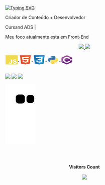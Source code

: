 [![Typing SVG](https://readme-typing-svg.herokuapp.com/?color=F77B7B&size=35&center=true&vCenter=true&width=1000&lines=Olá!+Me+chamo+Luiz+Gustavo;Seja-Bem+Vindo+ao+meu+perfil!+:%29)](https://git.io/typing-svg)

Criador de Conteúdo + Desenvolvedor

Cursand ADS |

Meu foco atualmente esta em Front-End


<div align="center">
  <a href="https://github.com/magogus">
  <img height="180em" src="https://github-readme-stats.vercel.app/api?username=magogus&show_icons=true&theme=dracula&include_all_commits=true&count_private=true"/>
  <img height="180em" src="https://github-readme-stats.vercel.app/api/top-langs/?username=magogus&layout=compact&langs_count=7&theme=dracula"/>
</div>
<div style="display: inline_block"><br>
  <img align="center" alt="Rafa-Js" height="30" width="40" src="https://raw.githubusercontent.com/devicons/devicon/master/icons/javascript/javascript-plain.svg">
  <img align="center" alt="Rafa-HTML" height="30" width="40" src="https://raw.githubusercontent.com/devicons/devicon/master/icons/html5/html5-original.svg">
  <img align="center" alt="Rafa-CSS" height="30" width="40" src="https://raw.githubusercontent.com/devicons/devicon/master/icons/css3/css3-original.svg">
  <img align="center" alt="Rafa-Python" height="30" width="40" src="https://raw.githubusercontent.com/devicons/devicon/master/icons/python/python-original.svg">
  <img align="center" alt="Rafa-Csharp" height="30" width="40" src="https://raw.githubusercontent.com/devicons/devicon/master/icons/csharp/csharp-original.svg">
</div>

  ##
  
<div> 
  <a href="https://instagram.com/lz.gusta" target="_blank"><img src="https://img.shields.io/badge/-Instagram-%23E4405F?style=for-the-badge&logo=instagram&logoColor=white" target="abount_blank"></a>
  <a href = "mailto:luzgustavo2777@gmail.com"><img src="https://img.shields.io/badge/-Gmail-%23333?style=for-the-badge&logo=gmail&logoColor=white" target="_blank"></a>
  <a href="https://www.linkedin.com/in/luiz-gustavo-de-almeida-barros-b76260189/" target="_blank"><img src="https://img.shields.io/badge/-LinkedIn-%230077B5?style=for-the-badge&logo=linkedin&logoColor=white" target="_blank"></a> 
 
  ![Snake animation](https://github.com/rafaballerini/rafaballerini/blob/output/github-contribution-grid-snake.svg)
 
  ##
  
</div>

  <div align="center">
<br><p align="centre"><b>Visitors Count</b></p>  
<p align="center"><img align="center" src="https://profile-counter.glitch.me/{magogus}/count.svg" /></p> 
<br></div>
